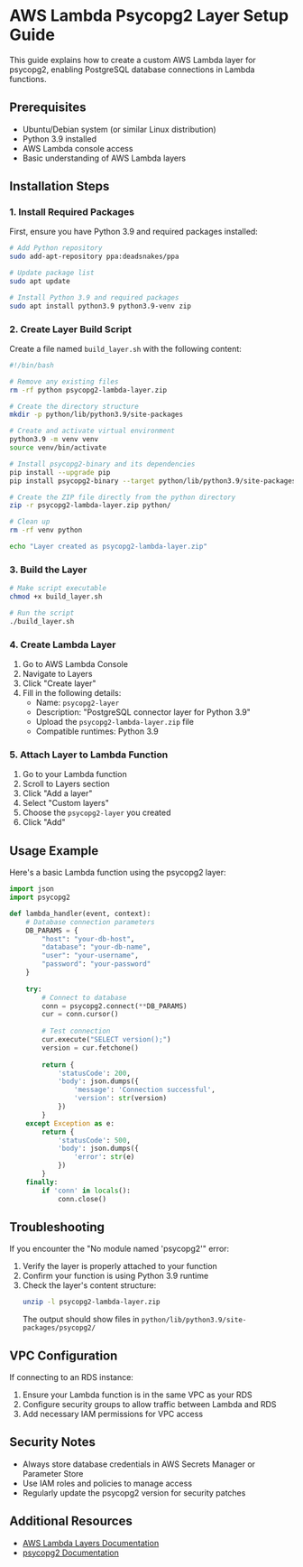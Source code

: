 # AWS Lambda Psycopg2 Layer Setup Guide

This guide explains how to create a custom AWS Lambda layer for psycopg2, enabling PostgreSQL database connections in Lambda functions.

## Prerequisites

- Ubuntu/Debian system (or similar Linux distribution)
- Python 3.9 installed
- AWS Lambda console access
- Basic understanding of AWS Lambda layers

## Installation Steps

### 1. Install Required Packages

First, ensure you have Python 3.9 and required packages installed:

```bash
# Add Python repository
sudo add-apt-repository ppa:deadsnakes/ppa

# Update package list
sudo apt update

# Install Python 3.9 and required packages
sudo apt install python3.9 python3.9-venv zip
```

### 2. Create Layer Build Script

Create a file named `build_layer.sh` with the following content:

```bash
#!/bin/bash

# Remove any existing files
rm -rf python psycopg2-lambda-layer.zip

# Create the directory structure
mkdir -p python/lib/python3.9/site-packages

# Create and activate virtual environment
python3.9 -m venv venv
source venv/bin/activate

# Install psycopg2-binary and its dependencies
pip install --upgrade pip
pip install psycopg2-binary --target python/lib/python3.9/site-packages/

# Create the ZIP file directly from the python directory
zip -r psycopg2-lambda-layer.zip python/

# Clean up
rm -rf venv python

echo "Layer created as psycopg2-lambda-layer.zip"
```

### 3. Build the Layer

```bash
# Make script executable
chmod +x build_layer.sh

# Run the script
./build_layer.sh
```

### 4. Create Lambda Layer

1. Go to AWS Lambda Console
2. Navigate to Layers
3. Click "Create layer"
4. Fill in the following details:
   - Name: `psycopg2-layer`
   - Description: "PostgreSQL connector layer for Python 3.9"
   - Upload the `psycopg2-lambda-layer.zip` file
   - Compatible runtimes: Python 3.9

### 5. Attach Layer to Lambda Function

1. Go to your Lambda function
2. Scroll to Layers section
3. Click "Add a layer"
4. Select "Custom layers"
5. Choose the `psycopg2-layer` you created
6. Click "Add"

## Usage Example

Here's a basic Lambda function using the psycopg2 layer:

```python
import json
import psycopg2

def lambda_handler(event, context):
    # Database connection parameters
    DB_PARAMS = {
        "host": "your-db-host",
        "database": "your-db-name",
        "user": "your-username",
        "password": "your-password"
    }
    
    try:
        # Connect to database
        conn = psycopg2.connect(**DB_PARAMS)
        cur = conn.cursor()
        
        # Test connection
        cur.execute("SELECT version();")
        version = cur.fetchone()
        
        return {
            'statusCode': 200,
            'body': json.dumps({
                'message': 'Connection successful',
                'version': str(version)
            })
        }
    except Exception as e:
        return {
            'statusCode': 500,
            'body': json.dumps({
                'error': str(e)
            })
        }
    finally:
        if 'conn' in locals():
            conn.close()
```

## Troubleshooting

If you encounter the "No module named 'psycopg2'" error:
1. Verify the layer is properly attached to your function
2. Confirm your function is using Python 3.9 runtime
3. Check the layer's content structure:
   ```bash
   unzip -l psycopg2-lambda-layer.zip
   ```
   The output should show files in `python/lib/python3.9/site-packages/psycopg2/`

## VPC Configuration

If connecting to an RDS instance:
1. Ensure your Lambda function is in the same VPC as your RDS
2. Configure security groups to allow traffic between Lambda and RDS
3. Add necessary IAM permissions for VPC access

## Security Notes

- Always store database credentials in AWS Secrets Manager or Parameter Store
- Use IAM roles and policies to manage access
- Regularly update the psycopg2 version for security patches

## Additional Resources

- [AWS Lambda Layers Documentation](https://docs.aws.amazon.com/lambda/latest/dg/configuration-layers.html)
- [psycopg2 Documentation](https://www.psycopg.org/docs/)
